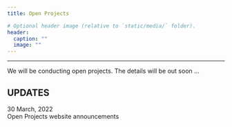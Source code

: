 ```yaml
---
title: Open Projects

# Optional header image (relative to `static/media/` folder).
header:
  caption: ""
  image: ""
---
```

---------------------------

We will be conducting open projects. The details will be out soon ...

<section class="updates-section">
  <div class="site-container">
    <div class="updates-wrapper">
      <h1 class="main-page-heading">
        <div class="heading-background-box"></div>
        <div class="heading-text">UPDATES</div>
      </h1>
    </div>
    <div class="updates">
      <div class="update-item">
        <div class="update-content">
          <div class="update-time">30 March, 2022</div>
          <div class="update-text">Open Projects website announcements</div>
        </div>
      </div>
<!--       <div class="update-item">
        <div class="update-content">
          <div class="update-time">16 January, 2022</div>
          <div class="update-text">IMG conducts Oauth workshop. Join <a href="https://youtu.be/goaVZx2PcFg" class="text-link"> Youtube Livestream </a> from 5-7 PM.</div>
        </div>
      </div>
      <div class="update-item">
        <div class="update-content">
          <div class="update-time">15 January, 2022</div>
          <div class="update-text">IMG conducts design workshop. Join <a href="https://youtu.be/MtBL-4dPc6c" class="text-link"> Youtube Livestream </a> from 5-7 PM.</div>
        </div>
      </div>
      <div class="update-item">
        <div class="update-content">
          <div class="update-time">14 January, 2022</div>
          <div class="update-text">IMG conducts workshop on javascript. Join <a href="https://youtu.be/y5TXGy-2CiQ" class="text-link"> Youtube Livestream </a> from 5-7 PM.</div>
        </div>
      </div>
      <div class="update-item">
        <div class="update-content">
          <div class="update-time">12 January, 2022</div>
          <div class="update-text">
            Design and Development winter assignments are published on the
            website.
          </div>
        </div>
      </div>
      <div class="update-item">
        <div class="update-content">
          <div class="update-time">12 January, 2022</div>
          <div class="update-text">
            IMG Recruitment Website is live.
          </div>
        </div>
      </div>
      <div class="update-item">
        <div class="update-content">
          <div class="update-time">12 January, 2022</div>
          <div class="update-text">IMG announces Recruitment 2022.</div>
        </div>
      </div> -->
      <!-- <div class="update-item">
        <div class="update-content">
          <div class="update-time">18 March, 2022</div>
          <div class="update-text">IMG will be conducting its Recruitment Talk on <strong>18 March, 2022 6:00 PM</strong> on <a href="https://www.youtube.com/watch?v=MJfoq2LWOVA" target="_blank">Youtube</a>.</div>
        </div>
      </div>
      <div class="update-item">
        <div class="update-content">
          <div class="update-time">22 March, 2022</div>
          <div class="update-text">Winter Assignments Deadline</div>
        </div>
      </div>
      <div class="update-item">
        <div class="update-content">
          <div class="update-time">22 March, 2022</div>
          <div class="update-text">
            <p>IMG will be conducting the Recruitment Test for Developers on <strong>22 March, 2022 6:00 PM</strong>.</p>
            <p>Register <a href="https://forms.channeli.in/formi/formData/form/60" target="_blank">here</a> for the test.</p>
          </div>
        </div>
      </div>
      <div class="update-item">
        <div class="update-content">
          <div class="update-time">24 March, 2022</div>
          <div class="update-text">IMG announces Design Assignment for 2022</div>
        </div>
      </div>
      <div class="update-item">
        <div class="update-content">
          <div class="update-time">30 March, 2022</div>
          <div class="update-text">IMG announces results of Recruitment for 2022</div>
        </div>
      </div> -->
    </div>
  </div>
</section>
